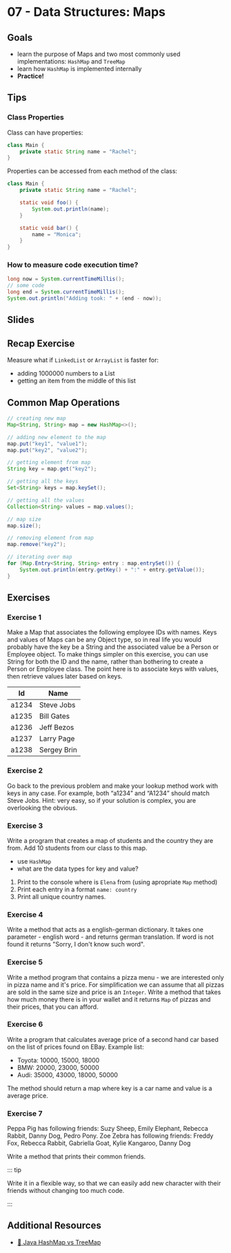 # 07 - Data Structures: Maps

<Teacher name="Maciej"></Teacher>

## Goals

- learn the purpose of Maps and two most commonly used implementations: `HashMap` and `TreeMap`
- learn how `HashMap` is implemented internally
- **Practice!**

## Tips

### Class Properties

Class can have properties:

```java
class Main {
    private static String name = "Rachel";
}
```

Properties can be accessed from each method of the class:

```java
class Main {
    private static String name = "Rachel";

    static void foo() {
        System.out.println(name);
    }

    static void bar() {
        name = "Monica";
    }
}
```

### How to measure code execution time?

```java
long now = System.currentTimeMillis();
// some code
long end = System.currentTimeMillis();
System.out.println("Adding took: " + (end - now));
```

## Slides

<GoogleSlides src="https://docs.google.com/presentation/d/e/2PACX-1vTxfdDCDYSAlLe6MvV2W5pSMXCIQkWYT-TjatrThxFTwoOR_cvndYZdohOYDG5IiGlDoaLCqhqvjv44/embed?start=false&loop=false&delayms=3000"></GoogleSlides>

## Recap Exercise

Measure what if `LinkedList` or `ArrayList` is faster for:

- adding 1000000 numbers to a List
- getting an item from the middle of this list

## Common Map Operations

```java
// creating new map
Map<String, String> map = new HashMap<>();

// adding new element to the map
map.put("key1", "value1");
map.put("key2", "value2");

// getting element from map
String key = map.get("key2");

// getting all the keys
Set<String> keys = map.keySet();

// getting all the values
Collection<String> values = map.values();

// map size
map.size();

// removing element from map
map.remove("key2");

// iterating over map
for (Map.Entry<String, String> entry : map.entrySet()) {
    System.out.println(entry.getKey() + ":" + entry.getValue());
}
```

## Exercises

### Exercise 1

Make a Map that associates the following employee IDs with names. Keys and values of Maps can be any Object type, so in real life you would probably have the key be a String and the associated value be a Person or Employee object. To make things simpler on this exercise, you can use String for both the ID and the name, rather than bothering to create a Person or Employee class. The point here is to associate keys with values, then retrieve values later based on keys.

| Id | Name |
|----|------|
| a1234 | Steve Jobs |
| a1235 | Bill Gates |
| a1236 | Jeff Bezos |
| a1237 | Larry Page |
| a1238 | Sergey Brin |

### Exercise 2

Go back to the previous problem and make your lookup method work with keys in any case. For example, both “a1234” and “A1234” should match Steve Jobs. Hint: very easy, so if your solution is complex, you are overlooking the obvious.

### Exercise 3

<ResponsiveImage src="/people-map.jpg"></ResponsiveImage>

Write a program that creates a map of students and the country they are from. Add 10 students from our class to this map.

- use `HashMap`
- what are the data types for key and value?

1. Print to the console where is `Elena` from (using apropriate `Map` method)
2. Print each entry in a format `name: country`
3. Print all unique country names.

### Exercise 4

Write a method that acts as a english-german dictionary. It takes one parameter - english word - and returns german translation. If word is not found it returns "Sorry, I don't know such word".

### Exercise 5

Write a method program that contains a pizza menu - we are interested only in pizza name and it's price. For simplification we can assume that all pizzas are sold in the same size and price is an `Integer`. Write a method that takes how much money there is in your wallet and it returns `Map` of pizzas and their prices, that you can afford.

### Exercise 6

Write a program that calculates average price of a second hand car based on the list of prices found on EBay. Example list:

- Toyota: 10000, 15000, 18000
- BMW: 20000, 23000, 50000
- Audi: 35000, 43000, 18000, 50000

The method should return a map where key is a car name and value is a average price.

### Exercise 7

<ResponsiveImage src="/peppa1.jpg"></ResponsiveImage>

Peppa Pig has following friends: Suzy Sheep, Emily Elephant, Rebecca Rabbit, Danny Dog, Pedro Pony. 
Zoe Zebra has following friends: Freddy Fox, Rebecca Rabbit, Gabriella Goat, Kylie Kangaroo, Danny Dog

Write a method that prints their common friends.

::: tip

Write it in a flexible way, so that we can easily add new character with their friends without changing too much code.

:::

## Additional Resources

 - [📖 Java HashMap vs TreeMap](https://www.baeldung.com/java-treemap-vs-hashmap)